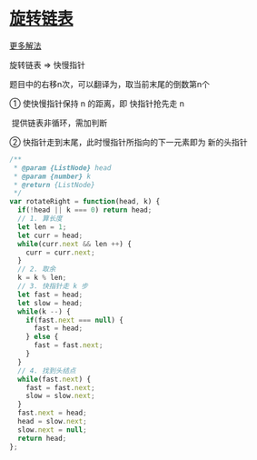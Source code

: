# [旋转链表](https://leetcode-cn.com/problems/rotate-list/)

[更多解法](https://leetcode-cn.com/problems/rotate-list/solution/dong-tu-suan-fa-xuan-zhuan-lian-biao-si-chong-ji-3/)

旋转链表 => 快慢指针

题目中的右移n次，可以翻译为，取当前末尾的倒数第n个

① 使快慢指针保持 n 的距离，即 快指针抢先走 n 

​	提供链表非循环，需加判断

② 快指针走到末尾，此时慢指针所指向的下一元素即为 新的头指针

```javascript
/**
 * @param {ListNode} head
 * @param {number} k
 * @return {ListNode}
 */
var rotateRight = function(head, k) {
  if(!head || k === 0) return head;
  // 1. 算长度
  let len = 1;
  let curr = head;
  while(curr.next && len ++) {
    curr = curr.next;
  }
  // 2. 取余
  k = k % len;
  // 3. 快指针走 k 步
  let fast = head;
  let slow = head;
  while(k --) {
    if(fast.next === null) {
      fast = head;
    } else {
      fast = fast.next;
    }
  }
  // 4. 找到头结点
  while(fast.next) {
    fast = fast.next;
    slow = slow.next;
  }
  fast.next = head;
  head = slow.next;
  slow.next = null;
  return head;
};
```



